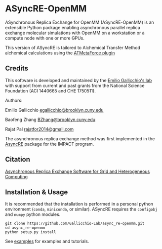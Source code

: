 ASyncRE-OpenMM
==============

ASynchronous Replica Exchange for OpenMM (ASyncRE-OpenMM) is an extensible Python package enabling asynchronous parallel replica exchange molecular simulations with OpenMM on a workstation or a compute node with one or more GPUs. 

This version of ASyncRE is tailored to Alchemical Transfer Method alchemical calculations using the [ATMetaForce plugin](https://github.com/Gallicchio-Lab/openmm-atmmetaforce-plugin)

Credits
-------

This software is developed and maintained by the [Emilio Gallicchio's lab](http://www.compmolbiophysbc.org) with support from current and past grants from the National Science Foundation (ACI 1440665 and CHE 1750511).

Authors:

Emilio Gallicchio <egallicchio@brooklyn.cuny.edu>

Baofeng Zhang BZhang@brooklyn.cuny.edu

Rajat Pal <rajatfor2014@gmail.com>

The asynchronous replica exchange method was first implemented in the [AsyncRE](https://github.com/ComputationalBiophysicsCollaborative/AsyncRE) package for the IMPACT program.

Citation
--------

[Asynchronous Replica Exchange Software for Grid and Heterogeneous Computing](http://www.compmolbiophysbc.org/publications#asyncre_software_2015)

Installation & Usage
--------------------

It is recommended that the installation is performed in a personal python environment (`conda`, `miniconda`, or similar). ASyncRE requires the `configobj` and `numpy` python modules. 

```
git clone https://github.com/Gallicchio-Lab/async_re-openmm.git
cd async_re-openmm
python setup.py install
```

See [examples](examples/) for examples and tutorials.


